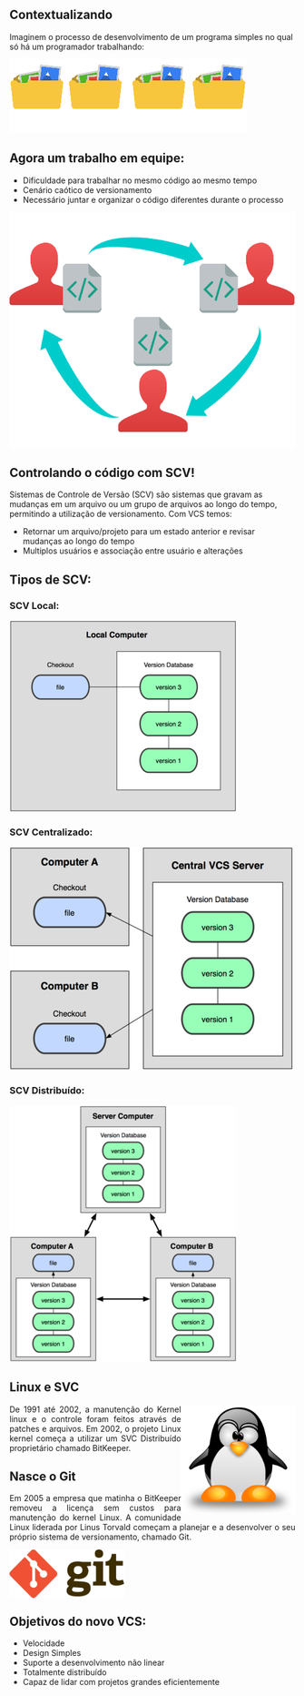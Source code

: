<div>

  <h2>Contextualizando</h2>
  <p>Imaginem o processo de desenvolvimento de um programa simples no qual só há um programador trabalhando: </p>
  <img src="img/history/contex1.png" style="background:none; border:none; box-shadow:none;" />


  <h2>Agora um trabalho em equipe:</h2>
  <ul>
    <li>Dificuldade para trabalhar no mesmo código ao mesmo tempo</li>
    <li>Cenário caótico de versionamento</li>
    <li>Necessário juntar e organizar o código diferentes durante o processo</li>
  </ul>


  <img src="img/history/contex2.png" style="background:none; border:none; box-shadow:none;" />


  <h2>Controlando o código com SCV!</h2>
  <p>Sistemas de Controle de Versão (SCV) são sistemas que gravam as mudanças em um arquivo ou um grupo de arquivos ao longo do tempo, permitindo a utilização de versionamento. Com VCS temos:
  <ul>
    <li>Retornar um arquivo/projeto para um estado anterior e revisar mudanças ao longo do tempo</li>
    <li>Multiplos usuários e associação entre usuário e alterações</li>
  </ul>


  <h2>Tipos de SCV:</h2>
  <h3 align="left">SCV Local:</h3>
  <img src="img/history/scv-local.png" style="background:none; border:none; box-shadow:none;" />


  <h3 align="left">SCV Centralizado:</h3>
  <img src="img/history/scv-central.png" style="background:none; border:none; box-shadow:none;" />


  <h3 align="left">SCV Distribuído:</h3>
  <img src="img/history/scv-distr.png" style="background:none; border:none; box-shadow:none;" />


  <h2>Linux e SVC</h2>
  <img src="img/history/linux-logo.webp" style="background:none; border:none; box-shadow:none;" align="right" width="40%" height="40%" />
  <p align="justify">De 1991 até 2002, a manutenção do Kernel linux e o controle foram feitos através de patches e arquivos. Em 2002, o projeto Linux kernel começa a utilizar um SVC Distribuído proprietário chamado BitKeeper.</p>


  <h2>Nasce o Git</h2>
  <p align="justify">Em 2005 a empresa que matinha o BitKeeper removeu a licença sem custos para manutenção do kernel Linux. A comunidade Linux liderada por Linus Torvald começam a planejar e a desenvolver o seu próprio sistema de versionamento, chamado Git.</p>
  <img src="img/history/git-logo.png" style="background:none; border:none; box-shadow:none;" align="center" width="40%" height="40%" />


  <h2>Objetivos do novo VCS:</h2>
  <ul>
    <li>Velocidade</li>
    <li>Design Simples</li>
    <li>Suporte a desenvolvimento não linear</li>
    <li>Totalmente distribuído</li>
    <li>Capaz de lidar com projetos grandes eficientemente</li>
  </ul>

</div>